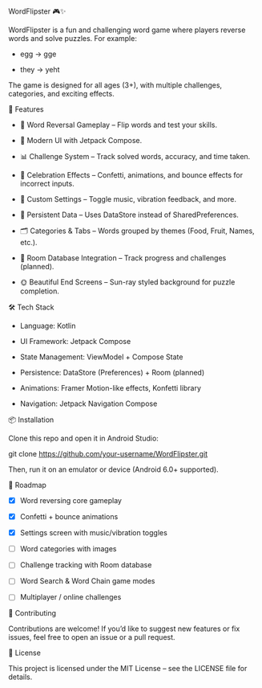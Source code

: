 WordFlipster 🎮✨

WordFlipster is a fun and challenging word game where players reverse words and solve puzzles.
For example:

* egg → gge

 * they → yeht

The game is designed for all ages (3+), with multiple challenges, categories, and exciting effects.

🚀 Features

 * 📝 Word Reversal Gameplay – Flip words and test your skills.

* 🎨 Modern UI with Jetpack Compose.

* 📊 Challenge System – Track solved words, accuracy, and time taken.

* 🎉 Celebration Effects – Confetti, animations, and bounce effects for incorrect inputs.

* 🔔 Custom Settings – Toggle music, vibration feedback, and more.

* 📂 Persistent Data – Uses DataStore instead of SharedPreferences.

* 🗂 Categories & Tabs – Words grouped by themes (Food, Fruit, Names, etc.).

* 🔐 Room Database Integration – Track progress and challenges (planned).

* 🌞 Beautiful End Screens – Sun-ray styled background for puzzle completion.

🛠️ Tech Stack

* Language: Kotlin

* UI Framework: Jetpack Compose

* State Management: ViewModel + Compose State

* Persistence: DataStore (Preferences) + Room (planned)

* Animations: Framer Motion-like effects, Konfetti library

* Navigation: Jetpack Navigation Compose



📦 Installation

Clone this repo and open it in Android Studio:

git clone https://github.com/your-username/WordFlipster.git


Then, run it on an emulator or device (Android 6.0+ supported).

🧩 Roadmap

 - [x] Word reversing core gameplay

 - [x] Confetti + bounce animations

 - [x] Settings screen with music/vibration toggles

 - [ ] Word categories with images

 - [ ] Challenge tracking with Room database

 - [ ] Word Search & Word Chain game modes

 - [ ] Multiplayer / online challenges

🤝 Contributing

Contributions are welcome! If you’d like to suggest new features or fix issues, feel free to open an issue or a pull request.

📜 License

This project is licensed under the MIT License – see the LICENSE
 file for details.
